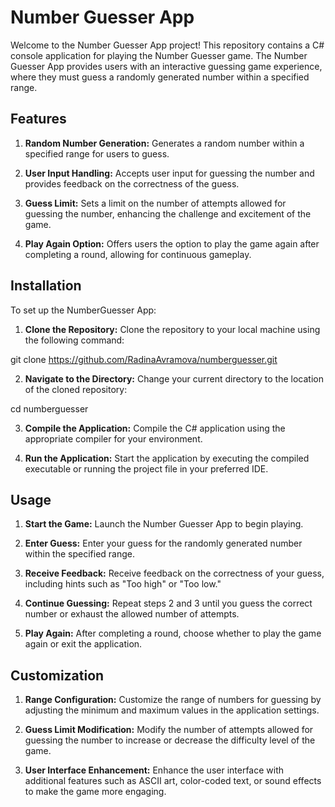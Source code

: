 # Number Guesser App 
Welcome to the Number Guesser App project! This repository contains a C# console application for playing the Number Guesser game. The Number Guesser App provides users with an interactive guessing game experience, where they must guess a randomly generated number within a specified range.

## Features
1. **Random Number Generation:** Generates a random number within a specified range for users to guess.

2. **User Input Handling:** Accepts user input for guessing the number and provides feedback on the correctness of the guess.

3. **Guess Limit:** Sets a limit on the number of attempts allowed for guessing the number, enhancing the challenge and excitement of the game.

4. **Play Again Option:** Offers users the option to play the game again after completing a round, allowing for continuous gameplay.

## Installation
To set up the NumberGuesser App:

1. **Clone the Repository:** Clone the repository to your local machine using the following command:

git clone https://github.com/RadinaAvramova/numberguesser.git

2. **Navigate to the Directory:** Change your current directory to the location of the cloned repository:
   
cd numberguesser

3. **Compile the Application:** Compile the C# application using the appropriate compiler for your environment.

4. **Run the Application:** Start the application by executing the compiled executable or running the project file in your preferred IDE.

## Usage
1. **Start the Game:** Launch the Number Guesser App to begin playing.

2. **Enter Guess:** Enter your guess for the randomly generated number within the specified range.

3. **Receive Feedback:** Receive feedback on the correctness of your guess, including hints such as "Too high" or "Too low."

4. **Continue Guessing:** Repeat steps 2 and 3 until you guess the correct number or exhaust the allowed number of attempts.

5. **Play Again:** After completing a round, choose whether to play the game again or exit the application.

## Customization
1. **Range Configuration:** Customize the range of numbers for guessing by adjusting the minimum and maximum values in the application settings.

2. **Guess Limit Modification:** Modify the number of attempts allowed for guessing the number to increase or decrease the difficulty level of the game.

3. **User Interface Enhancement:** Enhance the user interface with additional features such as ASCII art, color-coded text, or sound effects to make the game more engaging.
